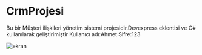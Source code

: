 # CrmProjesi
Bu bir Müşteri ilişkileri yönetim sistemi projesidir.Devexpress eklentisi ve C# kullanılarak geliştirimiştir
Kullanıcı adı:Ahmet
Sifre:123

![ekran](https://user-images.githubusercontent.com/12884197/49615862-dad10000-f9bf-11e8-9a24-ee53ebafaa35.png)

